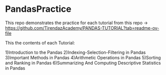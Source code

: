 # PandasPractice
This repo demonstrates the practice for each tutorial from this repo -> https://github.com/TirendazAcademy/PANDAS-TUTORIAL?tab=readme-ov-file 

This the contents of each Tutorial:

1)Introduction to the Pandas
2)Indexing-Selection-Filtering in Pandas
3)Important Methods in Pandas
4)Arithmetic Operations in Pandas
5)Sorting and Ranking in Pandas
6)Summarizing And Computing Descriptive Statistics in Pandas

